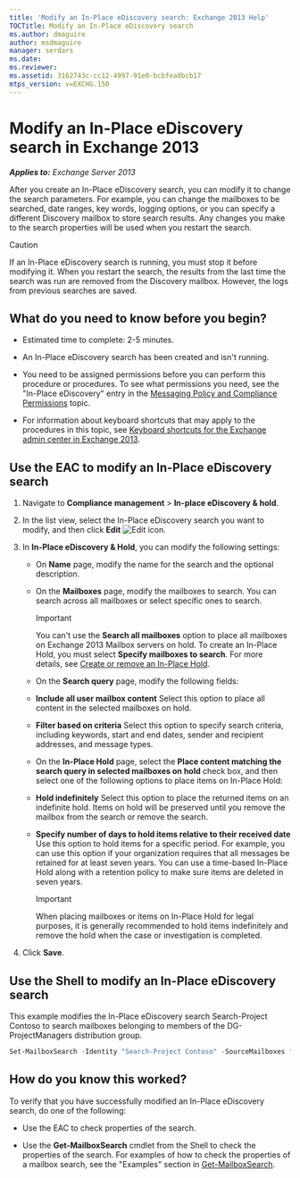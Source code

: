 ```yaml
---
title: 'Modify an In-Place eDiscovery search: Exchange 2013 Help'
TOCTitle: Modify an In-Place eDiscovery search
ms.author: dmaguire
author: msdmaguire
manager: serdars
ms.date: 
ms.reviewer: 
ms.assetid: 3162743c-cc12-4997-91e0-bcbfea8bcb17
mtps_version: v=EXCHG.150
---
```


# Modify an In-Place eDiscovery search in Exchange 2013

_**Applies to:** Exchange Server 2013_

After you create an In-Place eDiscovery search, you can modify it to change the search parameters. For example, you can change the mailboxes to be searched, date ranges, key words, logging options, or you can specify a different Discovery mailbox to store search results. Any changes you make to the search properties will be used when you restart the search.

> [!CAUTION]
> If an In-Place eDiscovery search is running, you must stop it before modifying it. When you restart the search, the results from the last time the search was run are removed from the Discovery mailbox. However, the logs from previous searches are saved.

## What do you need to know before you begin?

- Estimated time to complete: 2-5 minutes.

- An In-Place eDiscovery search has been created and isn't running.

- You need to be assigned permissions before you can perform this procedure or procedures. To see what permissions you need, see the "In-Place eDiscovery" entry in the [Messaging Policy and Compliance Permissions](http://technet.microsoft.com/library/ec4d3b9f-b85a-4cb9-95f5-6fc149c3899b.aspx) topic.

- For information about keyboard shortcuts that may apply to the procedures in this topic, see [Keyboard shortcuts for the Exchange admin center in Exchange 2013](keyboard-shortcuts-in-the-exchange-admin-center-2013-help.md).

## Use the EAC to modify an In-Place eDiscovery search

1. Navigate to **Compliance management** \> **In-place eDiscovery & hold**.

2. In the list view, select the In-Place eDiscovery search you want to modify, and then click **Edit** ![Edit icon](images/ITPro_EAC_EditIcon.gif).

3. In **In-Place eDiscovery & Hold**, you can modify the following settings:

   - On **Name** page, modify the name for the search and the optional description.

   - On the **Mailboxes** page, modify the mailboxes to search. You can search across all mailboxes or select specific ones to search.

     > [!IMPORTANT]
     > You can't use the **Search all mailboxes** option to place all mailboxes on Exchange 2013 Mailbox servers on hold. To create an In-Place Hold, you must select **Specify mailboxes to search**. For more details, see [Create or remove an In-Place Hold](create-or-remove-in-place-holds-exchange-2013-help.md).

   - On the **Search query** page, modify the following fields:

   - **Include all user mailbox content** Select this option to place all content in the selected mailboxes on hold.

   - **Filter based on criteria** Select this option to specify search criteria, including keywords, start and end dates, sender and recipient addresses, and message types.

   - On the **In-Place Hold** page, select the **Place content matching the search query in selected mailboxes on hold** check box, and then select one of the following options to place items on In-Place Hold:

   - **Hold indefinitely** Select this option to place the returned items on an indefinite hold. Items on hold will be preserved until you remove the mailbox from the search or remove the search.

   - **Specify number of days to hold items relative to their received date** Use this option to hold items for a specific period. For example, you can use this option if your organization requires that all messages be retained for at least seven years. You can use a time-based In-Place Hold along with a retention policy to make sure items are deleted in seven years.

     > [!IMPORTANT]
     > When placing mailboxes or items on In-Place Hold for legal purposes, it is generally recommended to hold items indefinitely and remove the hold when the case or investigation is completed.

4. Click **Save**.

## Use the Shell to modify an In-Place eDiscovery search

This example modifies the In-Place eDiscovery search Search-Project Contoso to search mailboxes belonging to members of the DG-ProjectManagers distribution group.

```powershell
Set-MailboxSearch -Identity "Search-Project Contoso" -SourceMailboxes "DG-ProjectManagers"
```

## How do you know this worked?

To verify that you have successfully modified an In-Place eDiscovery search, do one of the following:

- Use the EAC to check properties of the search.

- Use the **Get-MailboxSearch** cmdlet from the Shell to check the properties of the search. For examples of how to check the properties of a mailbox search, see the "Examples" section in [Get-MailboxSearch](http://technet.microsoft.com/library/a2f3ab70-6ec6-4c06-b862-f32d498c3ef8.aspx).
